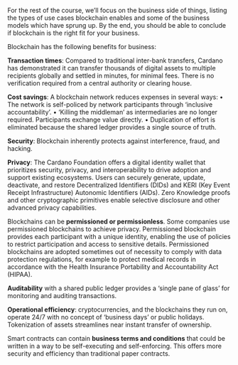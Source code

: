 For the rest of the course, we’ll focus on the business side of things, listing the types of use cases blockchain enables and some of the business models which have sprung up. By the end, you should be able to conclude if blockchain is the right fit for your business. 

Blockchain has the following benefits for business:

**Transaction times**: Compared to traditional inter-bank transfers, Cardano has demonstrated it can transfer thousands of digital assets to multiple recipients globally and settled in minutes, for minimal fees. There is no verification required from a central authority or clearing house.

**Cost savings**: A blockchain network reduces expenses in several ways:
• The network is self-policed by network participants through ‘inclusive accountability’.
• ‘Killing the middleman’ as intermediaries are no longer required. Participants exchange value directly.
• Duplication of effort is eliminated because the shared ledger provides a single source of truth.

**Security**: Blockchain inherently protects against interference, fraud, and hacking.
 
**Privacy**: The Cardano Foundation offers a digital identity wallet that prioritizes security, privacy, and interoperability to drive adoption and support existing ecosystems. Users can securely generate, update, deactivate, and restore Decentralized Identifiers (DIDs) and KERI (Key Event Receipt Infrastructure) Autonomic Identifiers (AIDs). Zero Knowledge proofs and other cryptographic primitives enable selective disclosure and other advanced privacy capabilities.

Blockchains can be **permissioned or permissionless**. Some companies use permissioned blockchains to achieve privacy. Permissioned blockchain provides each participant with a unique identity, enabling the use of policies to restrict participation and  access to sensitive details. Permissioned blockchains are adopted sometimes out of necessity to comply with data protection regulations, for example to protect medical records in accordance with the Health Insurance Portability and Accountability Act (HIPAA).

**Auditability** with a shared public ledger provides a ‘single pane of glass’ for monitoring and auditing transactions.

**Operational efficiency**: cryptocurrencies, and the blockchains they run on, operate 24/7 with no concept of ‘business days’ or public holidays. Tokenization of assets streamlines near instant transfer of ownership.

Smart contracts can contain **business terms and conditions** that could be written in a way to be self-executing and self-enforcing. This offers more security and efficiency than traditional paper contracts.
